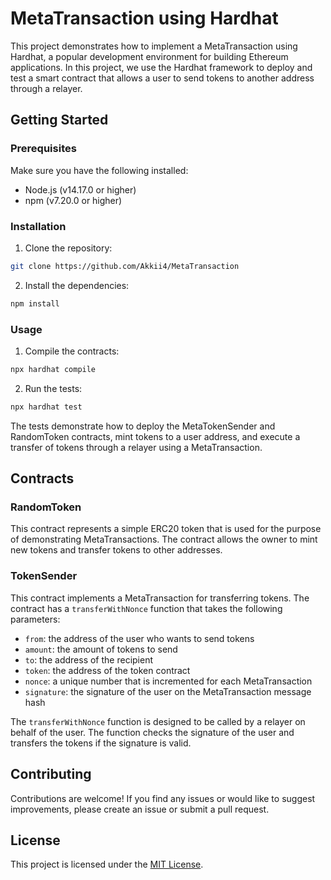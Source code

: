 # MetaTransaction using Hardhat

This project demonstrates how to implement a MetaTransaction using Hardhat, a popular development environment for building Ethereum applications. In this project, we use the Hardhat framework to deploy and test a smart contract that allows a user to send tokens to another address through a relayer.

## Getting Started

### Prerequisites

Make sure you have the following installed:

- Node.js (v14.17.0 or higher)
- npm (v7.20.0 or higher)

### Installation

1. Clone the repository:

```sh
git clone https://github.com/Akkii4/MetaTransaction
```

2. Install the dependencies:

```sh
npm install
```

### Usage

1. Compile the contracts:

```sh
npx hardhat compile
```

2. Run the tests:

```sh
npx hardhat test
```

The tests demonstrate how to deploy the MetaTokenSender and RandomToken contracts, mint tokens to a user address, and execute a transfer of tokens through a relayer using a MetaTransaction.

## Contracts

### RandomToken

This contract represents a simple ERC20 token that is used for the purpose of demonstrating MetaTransactions. The contract allows the owner to mint new tokens and transfer tokens to other addresses.

### TokenSender

This contract implements a MetaTransaction for transferring tokens. The contract has a `transferWithNonce` function that takes the following parameters:

- `from`: the address of the user who wants to send tokens
- `amount`: the amount of tokens to send
- `to`: the address of the recipient
- `token`: the address of the token contract
- `nonce`: a unique number that is incremented for each MetaTransaction
- `signature`: the signature of the user on the MetaTransaction message hash

The `transferWithNonce` function is designed to be called by a relayer on behalf of the user. The function checks the signature of the user and transfers the tokens if the signature is valid.

## Contributing

Contributions are welcome! If you find any issues or would like to suggest improvements, please create an issue or submit a pull request.

## License

This project is licensed under the [MIT License](LICENSE).
